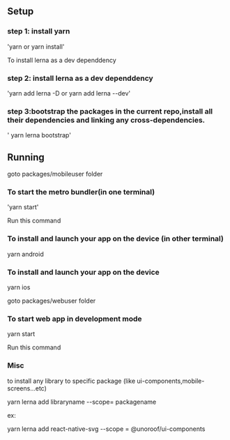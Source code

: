 ## Setup

### step 1: install yarn  
'yarn or yarn install'

To install lerna as a dev dependdency

### step 2: install lerna as a dev dependdency
 

'yarn add lerna -D or yarn add lerna --dev'

### step 3:bootstrap the packages in the current repo,install all their dependencies and linking any cross-dependencies.
 
 ' yarn lerna bootstrap'

## Running


goto packages/mobileuser folder

###  To start the metro bundler(in one terminal)

'yarn start'

Run this command 

###   To install and launch your app on the device (in other terminal)
yarn android

 



### To install and launch your app on the device

yarn ios 

goto packages/webuser folder

### To start web app in development mode
yarn start

Run this command 

### Misc

 to install any library  to specific package (like ui-components,mobile-screens...etc)
 
 yarn lerna add libraryname --scope= packagename
 
 ex:
 
 yarn lerna add react-native-svg --scope = @unoroof/ui-components


